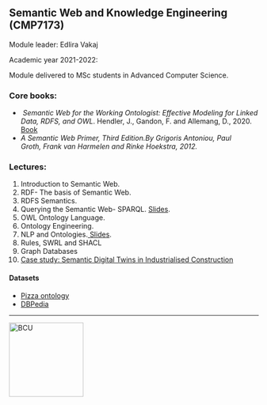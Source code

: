 <h2>Semantic Web and Knowledge Engineering (CMP7173)</h2>
<p>Module leader: Edlira Vakaj</p>
<p><a id="user-content-academic-year-2020-2021" class="anchor" href="https://github.com/turing-knowledge-graphs/teaching/tree/main/city#academic-year-2020-2021" aria-hidden="true"></a>Academic year 2021-2022:</p>
<p>Module delivered to MSc students in Advanced Computer Science.</p>
<h3>Core books:</h3>
<ul>
<li>&nbsp;<em>Semantic Web for the Working Ontologist: Effective Modeling for Linked Data, RDFS, and OWL</em>. Hendler, J., Gandon, F. and Allemang, D., 2020. <a href="https://www.amazon.co.uk/Semantic-Web-Working-Ontologist-Effective/dp/1450376142/ref=asc_df_1450376142/?tag=googshopuk-21&amp;linkCode=df0&amp;hvadid=463092568931&amp;hvpos=&amp;hvnetw=g&amp;hvrand=3035465713406214285&amp;hvpone=&amp;hvptwo=&amp;hvqmt=&amp;hvdev=c&amp;hvdvcmdl=&amp;hvlocint=&amp;hvlocphy=9045539&amp;hvtargid=pla-939144926083&amp;psc=1&amp;th=1&amp;psc=1">Book</a></li>
  <li><em>A Semantic Web Primer, Third Edition.By Grigoris Antoniou, Paul Groth, Frank van Harmelen and Rinke Hoekstra, 2012.</em></li>
</ul>
<h3>Lectures:</h3>
<ol>
<li>Introduction to Semantic Web.</li>
<li>RDF- The basis of Semantic Web.
<li>RDFS Semantics.</li>
<li>Querying the Semantic Web- SPARQL.&nbsp;<a href="https://github.com/EdliraK/teaching/blob/main/bcu/SPARQL.pdf">Slides</a>.</li>
<li>OWL Ontology Language.&nbsp;</li>
<li>Ontology Engineering.</li>
<li>NLP and Ontologies.<a href="https://github.com/EdliraK/teaching/blob/main/bcu/NLP-The%20Power%20of%20Words.pdf">&nbsp;Slides</a>.</li>
<li>Rules, SWRL and SHACL</li>
<li>Graph Databases</li>
<li><a href="http://ceur-ws.org/Vol-2887/paper1.pdf">Case study: Semantic Digital Twins in Industrialised Construction</a></li>
</ol>
<h4><a id="user-content-datasets" class="anchor" href="https://github.com/turing-knowledge-graphs/teaching/tree/main/city#datasets" aria-hidden="true"></a>Datasets</h4>
<ul>
<li><a href="https://protege.stanford.edu/ontologies/pizza/pizza.owl" rel="nofollow">Pizza ontology</a></li>
<li><a href="https://dbpedia.org/sparql" rel="nofollow">DBPedia</a></li>
</ul>
<hr />
<p><a href="https://github.com/turing-knowledge-graphs/teaching/blob/main/city/city-logo.jpg" target="_blank" rel="noopener noreferrer"><img src="https://github.com/EdliraK/teaching/blob/main/bcu/download.jpg" alt="BCU" width="150" /></a>&nbsp;<a href="https://www.city.ac.uk/" rel="nofollow"></a></p>
